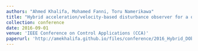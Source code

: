 ```yaml
---
authors: "Ahmed Khalifa, Mohamed Fanni, Toru Namerikawa"
title: "Hybrid acceleration/velocity-based disturbance observer for a quadrotor manipulation system"
collection: conference
date: 2016-09-01
venue: 'IEEE Conference on Control Applications (CCA)'
paperurl: 'http://amekhalifa.github.io/files/conference/2016_Hybrid_DOb_CCA16.pdf'
---
```

